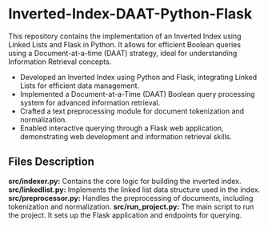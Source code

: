 # Inverted-Index-DAAT-Python-Flask

This repository contains the implementation of an Inverted Index using Linked Lists and Flask in Python. It allows for efficient Boolean queries using a Document-at-a-time (DAAT) strategy, ideal for understanding Information Retrieval concepts.

* Developed an Inverted Index using Python and Flask, integrating Linked Lists for efficient data management.
* Implemented a Document-at-a-Time (DAAT) Boolean query processing system for advanced information retrieval.
* Crafted a text preprocessing module for document tokenization and normalization.
* Enabled interactive querying through a Flask web application, demonstrating web development and information retrieval skills.

## Files Description

**src/indexer.py:** Contains the core logic for building the inverted index.
**src/linkedlist.py:** Implements the linked list data structure used in the index.
**src/preprocessor.py:** Handles the preprocessing of documents, including tokenization and normalization.
**src/run_project.py:** The main script to run the project. It sets up the Flask application and endpoints for querying.

